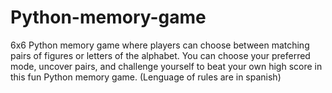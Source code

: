 # Python-memory-game
6x6 Python memory game where players can choose between matching pairs of figures or letters of the alphabet.  You can choose your preferred mode, uncover pairs, and challenge yourself to beat your own high score in this fun Python memory game.
(Lenguage of rules are in spanish)
